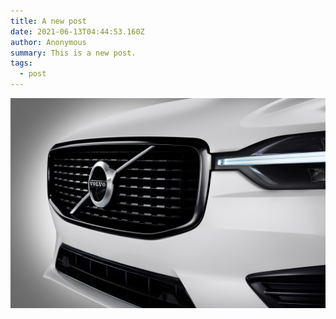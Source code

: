 ```yaml
---
title: A new post
date: 2021-06-13T04:44:53.160Z
author: Anonymous
summary: This is a new post.
tags:
  - post
---
```

![](/static/img/265693_xc60_r-design_expression_in_crystal_white_pearl.jpg)